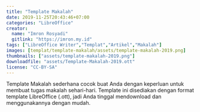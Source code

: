 ```yaml
---
title: "Template Makalah"
date: 2019-11-25T20:43:46+07:00
categories: "LibreOffice"
creator: 
  name: "Imron Rosyadi"
  gitlink: "https://imron.my.id"
tags: ["LibreOffice Writer","Templat","Artikel","Makalah"]
images: [templat/template-makalah/assets/template-makalah-2019.png]
thumbnails: ["assets/template-makalah-2019.png"]
downloadfile: "assets/Template-Makalah-2019.ott"
license: "CC-BY-SA"
---
```

<!--silakan edit bagian nama, gitlink, thumbnail, link dowload, lisensi jika diperlukan, serta deskripsi-->
Template Makalah sederhana cocok buat Anda dengan keperluan untuk membuat tugas makalah sehari-hari. 
Template ini disediakan dengan format template LibreOffice (.ott), jadi Anda tinggal mendownload dan menggunakannya dengan mudah. <!--more-->
